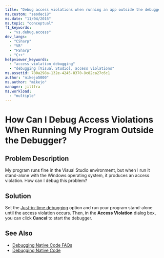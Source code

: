 ```yaml
---
title: "Debug access violations when running an app outside the debugger"
ms.custom: "seodec18"
ms.date: "11/04/2016"
ms.topic: "conceptual"
f1_keywords:
  - "vs.debug.access"
dev_langs:
  - "CSharp"
  - "VB"
  - "FSharp"
  - "C++"
helpviewer_keywords:
  - "access violation debugging"
  - "debugging [Visual Studio], access violations"
ms.assetid: 780a298a-132e-4245-8370-8c82ca27c6c1
author: "mikejo5000"
ms.author: "mikejo"
manager: jillfra
ms.workload:
  - "multiple"
---
```

# How Can I Debug Access Violations When Running My Program Outside the Debugger?

## Problem Description
 My program runs fine in the Visual Studio environment, but when I run it stand-alone with the Windows operating system, it produces an access violation. How can I debug this problem?

## Solution
 Set the [Just-in-time debugging](../debugger/just-in-time-debugging-in-visual-studio.md) option and run your program stand-alone until the access violation occurs. Then, in the **Access Violation** dialog box, you can click **Cancel** to start the debugger.

## See Also
- [Debugging Native Code FAQs](../debugger/debugging-native-code-faqs.md)
- [Debugging Native Code](../debugger/debugging-native-code.md)